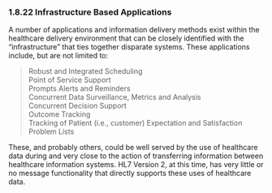 ### 1.8.22 Infrastructure Based Applications

A number of applications and information delivery methods exist within the healthcare delivery environment that can be closely identified with the “infrastructure” that ties together disparate systems. These applications include, but are not limited to:

> Robust and Integrated Scheduling\
> Point of Service Support\
> Prompts Alerts and Reminders\
> Concurrent Data Surveillance, Metrics and Analysis\
> Concurrent Decision Support\
> Outcome Tracking\
> Tracking of Patient (i.e., customer) Expectation and Satisfaction\
> Problem Lists

These, and probably others, could be well served by the use of healthcare data during and very close to the action of transferring information between healthcare information systems. HL7 Version 2, at this time, has very little or no message functionality that directly supports these uses of healthcare data.

